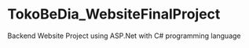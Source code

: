 # TokoBeDia_WebsiteFinalProject

Backend Website Project using ASP.Net with C# programming language
